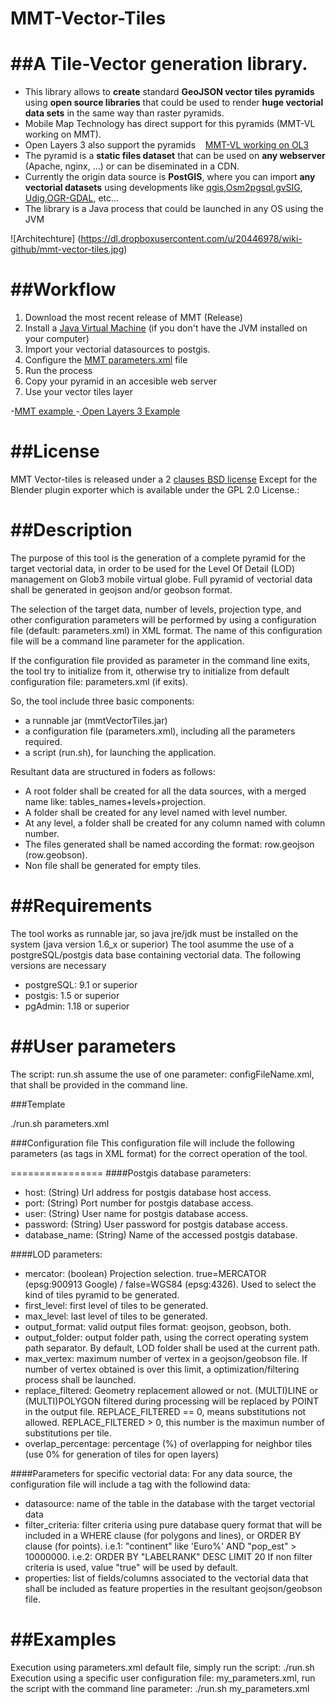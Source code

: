 MMT-Vector-Tiles
================

##A Tile-Vector generation library.
================
+ This library allows to **create** standard **GeoJSON vector tiles pyramids** using **open source libraries** that could be used to render **huge vectorial data sets** in the same way than raster pyramids.
+ Mobile Map Technology has direct support for this pyramids (MMT-VL working on MMT). 
+ Open Layers 3 also support the pyramids &nbsp;&nbsp;  <a href="http://dl.dropboxusercontent.com/u/20446978/raster-tiles-example/index_lux.html"> MMT-VL working on OL3 </a>
+ The pyramid is a **static files dataset** that can be used on **any webserver** (Apache, nginx, ...) or can be diseminated in a CDN.
+ Currently the origin data source is **PostGIS**, where you can import **any vectorial datasets** using developments like  <a href="http://www.qgis.org/">qgis</a>,<a href="http://wiki.openstreetmap.org/wiki/Osm2pgsql">Osm2pgsql</a>,<a href="http://www.gvsig.org/">gvSIG</a>, <a href="http://udig.refractions.net/">Udig</a>,<a href="hhttp://www.gdal.org/">OGR-GDAL</a>, etc...
+ The library is a Java process that could be launched in any OS using the JVM

![Architechture] (https://dl.dropboxusercontent.com/u/20446978/wiki-github/mmt-vector-tiles.jpg)

##Workflow
=======
1. Download the most recent release of MMT (Release)
2. Install a <a href="http://www.java.com">Java Virtual Machine</a> (if you don't have the JVM installed on your computer) 
3. Import your vectorial datasources to postgis.
4. Configure the <a href="https://github.com/glob3mobile/mmt-vector-tiles/blob/master/vector-tiles/parameters.xml">MMT parameters.xml</a> file
5. Run the process
6. Copy your pyramid in an accesible web server
7. Use your vector tiles layer

-<a href="https://github.com/glob3mobile/mmt-vector-tiles/blob/master/example/mmt-layer.java">MMT example </a>
-<a href="http://dl.dropboxusercontent.com/u/20446978/raster-tiles-example/index_lux.html"> Open Layers 3 Example  </a>


##License
=======
MMT Vector-tiles is released under a 2 [clauses BSD license](https://github.com/glob3mobile/g3m/blob/purgatory/LICENSE.txt) Except for the Blender plugin exporter which is available under the GPL 2.0 License.:



##Description
================

The purpose of this tool is the generation of a complete pyramid for the target vectorial data, in order to be used for the Level Of Detail (LOD) management on Glob3 mobile virtual globe. Full pyramid of vectorial data shall be generated in geojson and/or geobson format.

The selection of the target data, number of levels, projection type, and other configuration parameters will be performed by using a configuration file (default: parameters.xml) in XML format. The name of this configuration file will be a command line parameter for the application.

If the configuration file provided as parameter in the command line exits, the tool try to initialize from it, otherwise try to initialize from default configuration file: parameters.xml (if exits).

So, the tool include three basic components:
  - a runnable jar (mmtVectorTiles.jar) 
  - a configuration file (parameters.xml), including all the parameters required.
  - a script (run.sh), for launching the application.

Resultant data are structured in foders as follows:
- A root folder shall be created for all the data sources, with a merged name like: tables_names+levels+projection.
- A folder shall be created for any level named with level number.
- At any level, a folder shall be created for any column named with column number.
- The files generated shall be named according the format: row.geojson (row.geobson).
- Non file shall be generated for empty tiles.


##Requirements
================

The tool works as runnable jar, so java jre/jdk must be installed on the system (java version 1.6_x or superior)
The tool asumme the use of a postgreSQL/postgis data base containing vectorial data. The following versions are necessary
- postgreSQL: 9.1 or superior
- postgis: 1.5 or superior
- pgAdmin: 1.18 or superior

##User parameters
================

The script: run.sh assume the use of one parameter: configFileName.xml, that shall be provided in the command line.

###Template

./run.sh parameters.xml

###Configuration file
This configuration file will include the following parameters (as tags in XML format) for the correct operation of the tool.

================
####Postgis database parameters:

- host: (String) Url address for postgis database host access.
- port: (String) Port number for postgis database access.
- user: (String) User name for postgis database access.
- password: (String) User password for postgis database access.
- database_name: (String) Name of the accessed postgis database.


####LOD parameters:

- mercator: (boolean) Projection selection. true=MERCATOR (epsg:900913 Google) / false=WGS84 (epsg:4326). Used to select the kind of tiles pyramid to be generated.
- first_level: first level of tiles to be generated.
- max_level: last level of tiles to be generated.
- output_format: valid output files format: geojson, geobson, both.
- output_folder: output folder path, using the correct operating system path separator. By default, LOD folder shall be used at the current path.
- max_vertex: maximum number of vertex in a geojson/geobson file. If number of vertex obtained is over this limit, a optimization/filtering process shall be launched.
- replace_filtered: Geometry replacement allowed or not. (MULTI)LINE or (MULTI)POLYGON filtered during processing will be replaced by POINT in the output file. REPLACE_FILTERED == 0, means substitutions not allowed. REPLACE_FILTERED > 0, this number is the maximun number of substitutions per tile.
- overlap_percentage: percentage (%) of overlapping for neighbor tiles (use 0% for generation of tiles for open layers)

####Parameters for specific vectorial data:
For any data source, the configuration file will include a tag with the followind data:
- datasource: name of the table in the database with the target vectorial data
- filter_criteria: filter criteria using pure database query format that will be included in a WHERE clause (for polygons and lines), or ORDER BY clause (for points). 
    i.e.1: "continent" like 'Euro%' AND "pop_est" > 10000000.
    i.e.2: ORDER BY "LABELRANK" DESC LIMIT 20
    If non filter criteria is used, value "true" will be used by default.
- properties: list of fields/columns associated to the vectorial data that shall be included as feature properties in the resultant geojson/geobson file.


##Examples
==========
Execution using parameters.xml default file, simply run the script:
./run.sh
Execution using a specific user configuration file: my_parameters.xml, run the script with the command line parameter:
./run.sh my_parameters.xml



